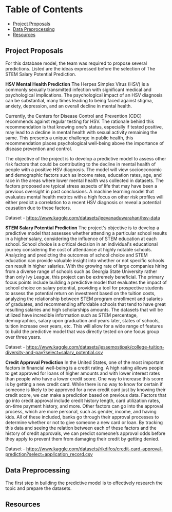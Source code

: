 # Table of Contents
- [Project Proposals](#project-proposals)
- [Data Preprocessing](#data-preprocessing)
- [Resources](#resources)

## Project Proposals
For this database model, the team was required to propose several predictions. Listed are the ideas expressed before the selection of The STEM Salary Potential Prediction.

**HSV Mental Health Prediction**
The Herpes Simplex Virus (HSV) is a commonly sexually transmitted infection with significant medical and psychological implications. The psychological impact of an HSV diagnosis can be substantial, many times leading to being faced against stigma, anxiety, depression, and an overall decline in mental health. 

Currently, the Centers for Disease Control and Prevention (CDC) recommends against regular testing for HSV. The rationale behind this recommendation is that knowing one's status, especially if tested positive, may lead to a decline in mental health with sexual activity remaining the same. This presents a unique challenge in public health, this recommendation places psychological well-being above the importance of disease prevention and control. 

The objective of the project is to develop a predictive model to assess other risk factors that could be contributing to the decline in mental health of people with a positive HSV diagnosis. The model will view socioeconomic and demographic factors such as income rates, education rates, age, and race in the areas where lower mental health was collected in datasets. The factors proposed are typical stress aspects of life that may have been a previous oversight in past conclusions. A machine learning model that evaluates mental health metrics with a high focus on other risk profiles will either predict a correlation to a recent HSV diagnosis or reveal a potential causation due to these factors.

Dataset - https://www.kaggle.com/datasets/jeevanaduwarahan/hsv-data

**STEM Salary Potential Prediction**
The project's objective is to develop a predictive model that assesses whether attending a particular school results in a higher salary, considering the influence of STEM education at each school. School choice is a critical decision in an individual's educational journey considering the cost of attendance at highly notable schools. Analyzing and predicting the outcomes of school choice and STEM education can provide valuable insight into whether or not specific schools can result in higher salaries. With the growing rate of large companies hiring from a diverse range of schools such as Georgia State University rather than only Ivy League, this project can be extremely beneficial. The primary focus points include building a predictive model that evaluates the impact of school choice on salary potential, providing a tool for prospective students to assess the potential return on investment based on the tuition costs, analyzing the relationship between STEM program enrollment and salaries of graduates, and recommending affordable schools that tend to have great resulting salaries and high scholarships amounts. The datasets that will be utilized have incredible information such as STEM percentage, demographics, salary upon graduation and years later, states of schools, tuition increase over years, etc. This will allow for a wide range of features to build the predictive model that was directly tested on one focus group over three years. 

Dataset - https://www.kaggle.com/datasets/jessemostipak/college-tuition-diversity-and-pay?select=salary_potential.csv

**Credit Approval Prediction**
  In the United States, one of the most important factors in financial well-being is a credit rating. A high rating allows people to get approved for loans of higher amounts and with lower interest rates than people who have a lower credit score. One way to increase this score is by getting a new credit card. While there is no way to know for certain if someone is likely to be approved for a new credit card just by knowing their credit score, we can make a prediction based on previous data.
  Factors that go into credit approval include credit history length, card utilization rates, on-time payment history, and more. Other factors can go into the approval process, which are more personal, such as gender, income, and having kids. All of these included, banks go through their approval processes to determine whether or not to give someone a new card or loan. By tracking this data and seeing the relation between each of these factors and the history of credit approvals, we can predict someone’s approval odds before they apply to prevent them from damaging their credit by getting denied. 

Dataset - https://www.kaggle.com/datasets/rikdifos/credit-card-approval-prediction?select=application_record.csv

## Data Preprocessing
The first step in building the predictive model is to effectively research the topic and prepare the datasets.

## Resources


